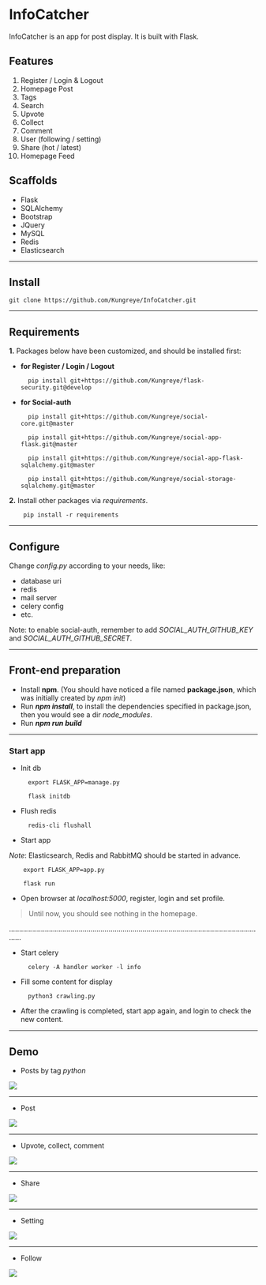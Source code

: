# InfoCatcher

InfoCatcher is an app for post display. It is built with Flask.


## Features
1. Register / Login & Logout
2. Homepage Post
3. Tags
4. Search
5. Upvote
6. Collect
7. Comment
8. User (following / setting)
9. Share (hot / latest)
10. Homepage Feed


## Scaffolds
- Flask
- SQLAlchemy
- Bootstrap
- JQuery
- MySQL
- Redis
- Elasticsearch

---
## Install

    git clone https://github.com/Kungreye/InfoCatcher.git

---
## Requirements
<b>1.</b> Packages below have been customized, and should be installed first:

- <b>for Register / Login / Logout</b>

        pip install git+https://github.com/Kungreye/flask-security.git@develop

- <b>for Social-auth</b> 

        pip install git+https://github.com/Kungreye/social-core.git@master

        pip install git+https://github.com/Kungreye/social-app-flask.git@master

        pip install git+https://github.com/Kungreye/social-app-flask-sqlalchemy.git@master

        pip install git+https://github.com/Kungreye/social-storage-sqlalchemy.git@master


<b>2.</b> Install other packages via <i>requirements</i>.

        pip install -r requirements
    
----
## Configure

Change <i>config.py</i> according to your needs, like:
- database uri
- redis
- mail server
- celery config
- etc.

Note: to enable social-auth, remember to add <i>SOCIAL_AUTH_GITHUB_KEY</i> and <i>SOCIAL_AUTH_GITHUB_SECRET</i>.

    
---
## Front-end preparation

- Install <b>npm</b>. (You should have noticed a file named <b>package.json</b>, which was initially created by <i>npm init</i>)
- Run <b><i>npm install</i></b>, to install the dependencies specified in package.json, then you would see a dir <i>node_modules</i>.
- Run <b><i>npm run build</i></b>

---
### Start app

- Init db
   
        export FLASK_APP=manage.py
    
        flask initdb


- Flush redis

        redis-cli flushall
      

- Start app

<i>Note</i>: Elasticsearch, Redis and RabbitMQ should be started in advance.

        export FLASK_APP=app.py
        
        flask run
               
                
- Open browser at <i>localhost:5000</i>, register, login and set profile.

> Until now, you should see nothing in the homepage.

..................................................................................................................................

- Start celery

        celery -A handler worker -l info


- Fill some content for display

        python3 crawling.py 
        

- After the crawling is completed, start app again, and login to check the new content.


---
## Demo

- Posts by tag <i>python</i>
<img src="https://github.com/Kungreye/InfoCatcher/blob/master/demo/posts_by_tag.png">
<hr>

- Post
<img src="https://github.com/Kungreye/InfoCatcher/blob/master/demo/post.png">
<hr>

- Upvote, collect, comment
<img src="https://github.com/Kungreye/InfoCatcher/blob/master/demo/upvote_collect_comment.png">
<hr>


- Share
<img src="https://github.com/Kungreye/InfoCatcher/blob/master/demo/share_weixin.png">
<hr>

- Setting
<img src="https://github.com/Kungreye/InfoCatcher/blob/master/demo/setting.png">
<hr>

- Follow
<img src="https://github.com/Kungreye/InfoCatcher/blob/master/demo/follow.png">
